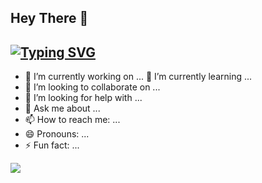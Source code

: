 ## Hey There 👋
## [![Typing SVG](https://readme-typing-svg.demolab.com?font=Fira+Code&size=22&pause=500&color=29D4F7&width=300&height=35&lines=BrahmaYatmika%F0%9F%92%BB;Genri+Aiichiro%F0%9F%A7%A0)](https://git.io/typing-svg)

- 🔭 I’m currently working on ...
 🌱 I’m currently learning ...
- 👯 I’m looking to collaborate on ...
- 🤔 I’m looking for help with ...
- 💬 Ask me about ...
- 📫 How to reach me: ...
- 😄 Pronouns: ...
- ⚡ Fun fact: ...

[![](https://visitcount.itsvg.in/api?id=BrahmaYatmika&label=Profile%20Views&color=0&pretty=false)](https://visitcount.itsvg.in)
